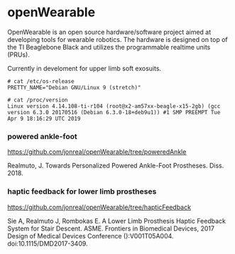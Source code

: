 openWearable
===========

OpenWearable is an open source hardware/software project aimed at developing
tools for wearable robotics. The hardware is designed on top of the TI
Beaglebone Black and utilizes the programmable realtime units (PRUs).

Currently in develoment for upper limb soft exosuits.

```
# cat /etc/os-release 
PRETTY_NAME="Debian GNU/Linux 9 (stretch)"

```

```
# cat /proc/version 
Linux version 4.14.108-ti-r104 (root@x2-am57xx-beagle-x15-2gb) (gcc version 6.3.0 20170516 (Debian 6.3.0-18+deb9u1)) #1 SMP PREEMPT Tue Apr 9 18:16:29 UTC 2019
```

### powered ankle-foot ###
https://github.com/jonreal/openWearable/tree/poweredAnkle

Realmuto, J. Towards Personalized Powered Ankle-Foot Prostheses. Diss. 2018.

### haptic feedback for lower limb prostheses ###
https://github.com/jonreal/openWearable/tree/hapticFeedback

Sie A, Realmuto J, Rombokas E. A Lower Limb Prosthesis Haptic Feedback System
for Stair Descent. ASME. Frontiers in Biomedical Devices, 2017 Design of
Medical Devices Conference ():V001T05A004. doi:10.1115/DMD2017-3409.
